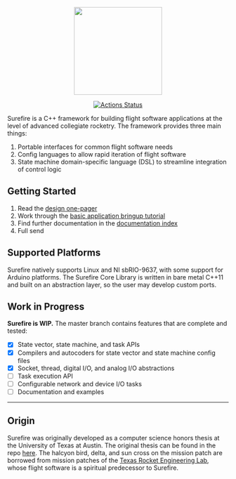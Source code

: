 <p align="center">
    <image src="docs/assets/surefire-patch.png" width="200px">
</p>

<p align="center">
    <a href="https://github.com/stefandebruyn/surefire/actions"><img alt="Actions Status" src="https://github.com/stefandebruyn/surefire/actions/workflows/build.yml/badge.svg"></a>
</p>

Surefire is a C++ framework for building flight software applications at the level of advanced collegiate rocketry. The framework provides three main things:

1. Portable interfaces for common flight software needs
2. Config languages to allow rapid iteration of flight software
3. State machine domain-specific language (DSL) to streamline integration of control logic

## Getting Started

1. Read the [design one-pager](docs/design-one-pager.md)
2. Work through the [basic application bringup tutorial](docs/basic-application-bringup.md)
3. Find further documentation in the [documentation index](docs/index.md)
4. Full send

## Supported Platforms

Surefire natively supports Linux and NI sbRIO-9637, with some support for Arduino platforms. The Surefire Core Library is written in bare metal C++11 and built on an abstraction layer, so the user may develop custom ports.

## Work in Progress

**Surefire is WIP.** The master branch contains features that are complete and tested:

* [x] State vector, state machine, and task APIs
* [x] Compilers and autocoders for state vector and state machine config files
* [x] Socket, thread, digital I/O, and analog I/O abstractions
* [ ] Task execution API
* [ ] Configurable network and device I/O tasks
* [ ] Documentation and examples

---

## Origin

Surefire was originally developed as a computer science honors thesis at the University of Texas at Austin. The original thesis can be found in the repo [here](docs/debruyn-honors-thesis.pdf). The halcyon bird, delta, and sun cross on the mission patch are borrowed from mission patches of the [Texas Rocket Engineering Lab](https://www.texasrocketlab.com), whose flight software is a spiritual predecessor to Surefire.
